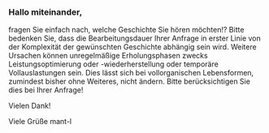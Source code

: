### Hallo miteinander,

fragen Sie einfach nach, welche Geschichte Sie hören möchten!? 
Bitte bedenken Sie, dass die Bearbeitungsdauer Ihrer Anfrage in erster Linie von der Komplexität der gewünschten Geschichte abhängig sein wird. Weitere Ursachen können unregelmäßige Erholungsphasen zwecks Leistungsoptimierung oder -wiederherstellung oder temporäre Vollauslastungen sein. Dies lässt sich bei vollorganischen Lebensformen, zumindest bisher ohne Weiteres, nicht ändern.
Bitte berücksichtigen Sie dies bei Ihrer Anfrage!

Vielen Dank!

Viele Grüße
mant-l
<!--
**mant-l/mant-l** is a ✨ _special_ ✨ repository because its `README.md` (this file) appears on your GitHub profile.

Here are some ideas to get you started:

- 🔭 I’m currently working on ...
- 🌱 I’m currently learning ...
- 👯 I’m looking to collaborate on ...
- 🤔 I’m looking for help with ...
- 💬 Ask me about ...
- 📫 How to reach me: ...
- 😄 Pronouns: ...
- ⚡ Fun fact: ...
-->

